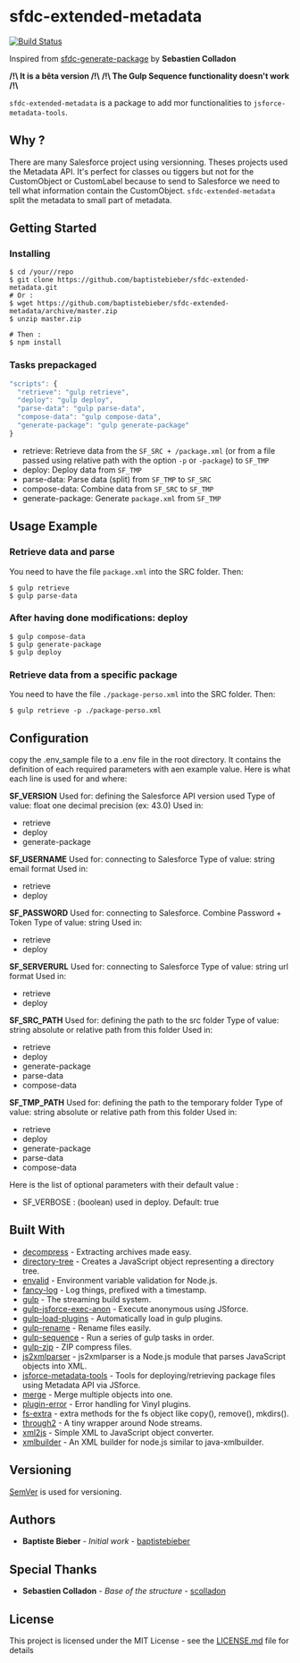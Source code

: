 # sfdc-extended-metadata

[![Build Status](https://travis-ci.org/baptistebieber/sfdc-extended-metadata.svg?branch=master)](https://travis-ci.org/baptistebieber/sfdc-extended-metadata)

Inspired from [sfdc-generate-package](https://github.com/scolladon/sfdc-generate-package) by **Sebastien Colladon**

**/!\ It is a bêta version /!\\**
**/!\ The Gulp Sequence functionality doesn't work /!\\**

`sfdc-extended-metadata` is a package to add mor functionalities to `jsforce-metadata-tools`.


## Why ?
There are many Salesforce project using versionning. Theses projects used the Metadata API.
It's perfect for classes ou tiggers but not for the CustomObject or CustomLabel because to send to Salesforce we need to tell what information contain the CustomObject.
`sfdc-extended-metadata` split the metadata to small part of metadata.


## Getting Started

### Installing

```
$ cd /your//repo
$ git clone https://github.com/baptistebieber/sfdc-extended-metadata.git
# Or :
$ wget https://github.com/baptistebieber/sfdc-extended-metadata/archive/master.zip
$ unzip master.zip

# Then :
$ npm install
```

### Tasks prepackaged
```javascript
"scripts": {
  "retrieve": "gulp retrieve",
  "deploy": "gulp deploy",
  "parse-data": "gulp parse-data",
  "compose-data": "gulp compose-data",
  "generate-package": "gulp generate-package"
}
```

* retrieve: Retrieve data from the `SF_SRC + /package.xml` (or from a file passed using relative path with the option `-p` or `-package`) to `SF_TMP`
* deploy: Deploy data from `SF_TMP`
* parse-data: Parse data (split) from `SF_TMP` to `SF_SRC`
* compose-data: Combine data from `SF_SRC` to `SF_TMP`
* generate-package: Generate `package.xml` from `SF_TMP`


## Usage Example

### Retrieve data and parse
You need to have the file `package.xml` into the SRC folder.
Then:
```
$ gulp retrieve
$ gulp parse-data
```

### After having done modifications: deploy
```
$ gulp compose-data
$ gulp generate-package
$ gulp deploy
```

### Retrieve data from a specific package
You need to have the file `./package-perso.xml` into the SRC folder.
Then:
```
$ gulp retrieve -p ./package-perso.xml
```


## Configuration
copy the .env_sample file to a .env file in the root directory.
It contains the definition of each required parameters with aen example value.
Here is what each line is used for and where:

**SF_VERSION**
Used for: defining the Salesforce API version used
Type of value: float one decimal precision (ex: 43.0)
Used in:
* retrieve
* deploy
* generate-package

**SF_USERNAME**
Used for: connecting to Salesforce
Type of value: string email format
Used in:
* retrieve
* deploy

**SF_PASSWORD**
Used for: connecting to Salesforce. Combine Password + Token
Type of value: string
Used in:
* retrieve
* deploy

**SF_SERVERURL**
Used for: connecting to Salesforce
Type of value: string url format
Used in:
* retrieve
* deploy

**SF_SRC_PATH**
Used for: defining the path to the src folder
Type of value: string absolute or relative path from this folder
Used in:
* retrieve
* deploy
* generate-package
* parse-data
* compose-data

**SF_TMP_PATH**
Used for: defining the path to the temporary folder
Type of value: string absolute or relative path from this folder
Used in:
* retrieve
* deploy
* generate-package
* parse-data
* compose-data

Here is the list of optional parameters with their default value :
* SF_VERBOSE : (boolean) used in deploy. Default: true


## Built With

* [decompress](https://github.com/kevva/decompress) - Extracting archives made easy.
* [directory-tree](https://github.com/mihneadb/node-directory-tree) - Creates a JavaScript object representing a directory tree.
* [envalid](https://github.com/af/envalid) - Environment variable validation for Node.js.
* [fancy-log](https://github.com/js-cli/fancy-log) - Log things, prefixed with a timestamp.
* [gulp](https://github.com/gulpjs/gulp) - The streaming build system.
* [gulp-jsforce-exec-anon](https://github.com/scolladon/gulp-jsforce-exec-anon) - Execute anonymous using JSforce.
* [gulp-load-plugins](https://github.com/jackfranklin/gulp-load-plugins) - Automatically load in gulp plugins.
* [gulp-rename](https://github.com/hparra/gulp-rename) - Rename files easily.
* [gulp-sequence](https://github.com/teambition/gulp-sequence) - Run a series of gulp tasks in order.
* [gulp-zip](https://github.com/sindresorhus/gulp-zip) - ZIP compress files.
* [js2xmlparser](https://github.com/michaelkourlas/node-js2xmlparser) - js2xmlparser is a Node.js module that parses JavaScript objects into XML.
* [jsforce-metadata-tools](https://github.com/jsforce/jsforce-metadata-tools) - Tools for deploying/retrieving package files using Metadata API via JSforce.
* [merge](https://github.com/yeikos/js.merge) - Merge multiple objects into one.
* [plugin-error](https://github.com/gulpjs/plugin-error) - Error handling for Vinyl plugins.
* [fs-extra](https://github.com/jprichardson/node-fs-extra) - extra methods for the fs object like copy(), remove(), mkdirs().
* [through2](https://github.com/rvagg/through2) - A tiny wrapper around Node streams.
* [xml2js](https://github.com/Leonidas-from-XIV/node-xml2js) - Simple XML to JavaScript object converter.
* [xmlbuilder](https://github.com/oozcitak/xmlbuilder-js) - An XML builder for node.js similar to java-xmlbuilder.


## Versioning

[SemVer](http://semver.org/) is used for versioning.


## Authors

* **Baptiste Bieber** - *Initial work* - [baptistebieber](https://github.com/baptistebieber)


## Special Thanks

* **Sebastien Colladon** - *Base of the structure* - [scolladon](https://github.com/scolladon)


## License

This project is licensed under the MIT License - see the [LICENSE.md](LICENSE.md) file for details
